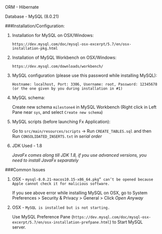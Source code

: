 ORM - Hibernate

Database - MySQL (8.0.21)

###Installation/Configuration:

1. Installation for MySQL on OSX/Windows:

    `https://dev.mysql.com/doc/mysql-osx-excerpt/5.7/en/osx-installation-pkg.html`

2. Installation of MySQL Workbench on OSX/Windows:

    `https://dev.mysql.com/downloads/workbench/`

3. MySQL configuration (please use this password while installing MySQL):

   `Hostname: localhost, Port: 3306, Username: root, Password: 12345678 (or the one given by you during installation in #1)`
   
4. MySQL schema:
    
   Create new schema `milestone4` in MySQL Workbench (Right click in Left Pane near `sys`, and select `Create new schema`)
   
5. MySQL scripts (before launching Fx Application):

   Go to `src/main/resources/scripts` -> Run `CREATE_TABLES.sql` and then Run `CONSOLIDATED_INSERTS.txt` in *serial order*        

6. JDK Used - 1.8

   *JavaFx comes along till JDK 1.8, if you use advanced versions, you need to install JavaFx separately*    


###Common Issues

1. OSX - `mysql-8.0.21-macos10.15-x86_64.pkg” can’t be opened because Apple cannot check it for malicious software.`

    If you see above error while installing MySQL on OSX, go to System Preferences > Security & Privacy > General > Click *Open Anyway*

2. OSX - `MySQL is installed but is not starting.`

    Use MySQL Preference Pane (`https://dev.mysql.com/doc/mysql-osx-excerpt/5.7/en/osx-installation-prefpane.html`) to Start MySQL server.
